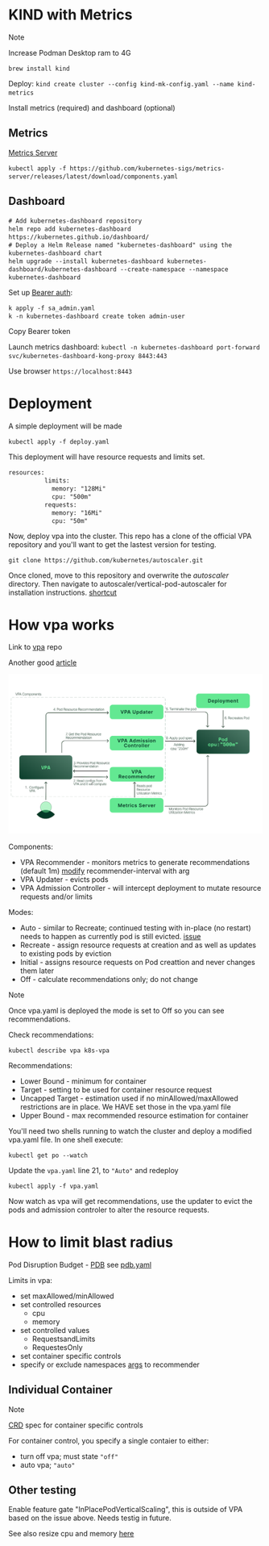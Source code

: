 # KIND with Metrics
>[!Note]
>Increase Podman Desktop ram to 4G

```
brew install kind
```

Deploy:
`kind create cluster --config kind-mk-config.yaml --name kind-metrics`

Install metrics (required) and dashboard (optional)

## Metrics
[Metrics Server](https://github.com/kubernetes-sigs/metrics-server)

```
kubectl apply -f https://github.com/kubernetes-sigs/metrics-server/releases/latest/download/components.yaml
```

## Dashboard
```
# Add kubernetes-dashboard repository
helm repo add kubernetes-dashboard https://kubernetes.github.io/dashboard/
# Deploy a Helm Release named "kubernetes-dashboard" using the kubernetes-dashboard chart
helm upgrade --install kubernetes-dashboard kubernetes-dashboard/kubernetes-dashboard --create-namespace --namespace kubernetes-dashboard
```

Set up [Bearer auth](https://github.com/kubernetes/dashboard/blob/master/docs/user/access-control/creating-sample-user.md):

```
k apply -f sa_admin.yaml
k -n kubernetes-dashboard create token admin-user
```

Copy Bearer token


Launch metrics dashboard:
`kubectl -n kubernetes-dashboard port-forward svc/kubernetes-dashboard-kong-proxy 8443:443`

Use browser `https://localhost:8443`

# Deployment

A simple deployment will be made
```
kubectl apply -f deploy.yaml
```
This deployment will have resource requests and limits set.

```
resources:
          limits:
            memory: "128Mi"
            cpu: "500m"
          requests:
            memory: "16Mi"
            cpu: "50m"
```

Now, deploy vpa into the cluster. This repo has a clone of the official VPA repository and you'll want to get the lastest version for testing.

```
git clone https://github.com/kubernetes/autoscaler.git
```

Once cloned, move to this repository and overwrite the *autoscaler* directory. Then navigate to autoscaler/vertical-pod-autoscaler for installation instructions. [shortcut](https://github.com/kubernetes/autoscaler/tree/master/vertical-pod-autoscaler#install-command)

# How vpa works 
Link to [vpa](https://github.com/kubernetes/autoscaler/tree/master/vertical-pod-autoscaler) repo

Another good [article](https://povilasv.me/vertical-pod-autoscaling-the-definitive-guide/)

![vpa](img/vpa-allocate-resources.png)

Components:
- VPA Recommender - monitors metrics to generate recommendations (default 1m) [modify](https://github.com/kubernetes/autoscaler/blob/master/vertical-pod-autoscaler/FAQ.md) recommender-interval with arg
- VPA Updater - evicts pods
- VPA Admission Controller - will intercept deployment to mutate resource requests and/or limits

Modes:
- Auto - similar to Recreate; continued testing with in-place (no restart) needs to happen as currently pod is still evicted. [issue](https://github.com/kubernetes/autoscaler/issues/5885)
- Recreate - assign resource requests at creation and as well as updates to existing pods by eviction
- Initial - assigns resource requests on Pod creattion and never changes them later
- Off - calculate recommendations only; do not change

> [!Note]
> Once vpa.yaml is deployed the mode is set to Off so you can see recommendations.

Check recommendations:
```
kubectl describe vpa k8s-vpa
```
Recommendations:

- Lower Bound - minimum for container
- Target - setting to be used for container resource request
- Uncapped Target - estimation used if no minAllowed/maxAllowed restrictions are in place. We HAVE set those in the vpa.yaml file
- Upper Bound - max recommended resource estimation for container


You'll need two shells running to watch the cluster and deploy a modified vpa.yaml file. In one shell execute:
```
kubectl get po --watch
```

Update the ``vpa.yaml`` line 21, to ``"Auto"`` and redeploy
```
kubectl apply -f vpa.yaml
```
Now watch as vpa will get recommendations, use the updater to evict the pods and admission controler to alter the resource requests.

# How to limit blast radius
Pod Disruption Budget - [PDB](https://kubernetes.io/docs/concepts/workloads/pods/disruptions/) see [pdb.yaml](./pdb.yaml)

Limits in vpa:
- set maxAllowed/minAllowed
- set controlled resources
  - cpu
  - memory
- set controlled values
  - RequestsandLimits
  - RequestesOnly
- set container specific controls
- specify or exclude namespaces [args](https://github.com/kubernetes/autoscaler/blob/master/vertical-pod-autoscaler/FAQ.md) to recommender 


## Individual Container

>[!Note]
>[CRD](https://github.com/kubernetes/autoscaler/blob/master/vertical-pod-autoscaler/deploy/vpa-v1-crd.yaml) spec for container specific controls

For container control, you specify a single contaier to either:
- turn off vpa; must state ``"off"``
- auto vpa; ``"auto"``

## Other testing

Enable feature gate "InPlacePodVerticalScaling", this is outside of VPA based on the issue above. Needs testig in future.

See also resize cpu and memory [here](kubernetes.io/docs/tasks/configure-pod-container/resize-container-resources/)
